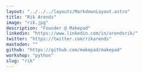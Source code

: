 ```yaml
---
layout: "../../../layouts/MarkdownLayout.astro"
title: "Rik Arends"
image: "rik.jpg"
description: "Founder @ Makepad"
linkedin: "https://www.linkedin.com/in/arendsrik/"
twitter: "https://twitter.com/rikarends"
mastodon: ""
github: "https://github.com/makepad/makepad"
workshop: "python"
slug: "rik"
---
```


